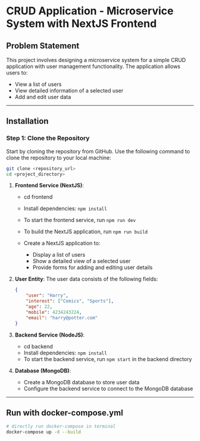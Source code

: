 # CRUD Application - Microservice System with NextJS Frontend

## Problem Statement

This project involves designing a microservice system for a simple CRUD application with user management functionality. The application allows users to:

-   View a list of users
-   View detailed information of a selected user
-   Add and edit user data

---

## Installation

### Step 1: Clone the Repository

Start by cloning the repository from GitHub. Use the following command to clone the repository to your local machine:

```bash
git clone <repository_url>
cd <project_directory>
```

1. **Frontend Service (NextJS)**:

    - cd frontend

    - Install dependencies: `npm install`
    - To start the frontend service, run `npm run dev`
    - To build the NextJS application, run `npm run build`

    - Create a NextJS application to:
        - Display a list of users
        - Show a detailed view of a selected user
        - Provide forms for adding and editing user details

2. **User Entity**:
   The user data consists of the following fields:

    ```json
    {
        "user": "Harry",
        "interest": ["Comics", "Sports"],
        "age": 22,
        "mobile": 4234243224,
        "email": "harry@potter.com"
    }
    ```

3. **Backend Service (NodeJS)**:

    - cd backend
    - Install dependencies: `npm install`
    - To start the backend service, run `npm start` in the backend directory

4. **Database (MongoDB)**:

    - Create a MongoDB database to store user data
    - Configure the backend service to connect to the MongoDB database

---

## Run with docker-compose.yml

```bash
# directly run docker-compose in terminal
docker-compose up -d --build


```
